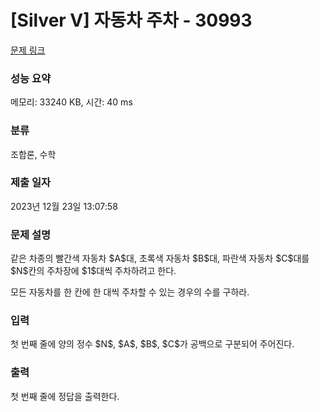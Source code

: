 # [Silver V] 자동차 주차 - 30993 

[문제 링크](https://www.acmicpc.net/problem/30993) 

### 성능 요약

메모리: 33240 KB, 시간: 40 ms

### 분류

조합론, 수학

### 제출 일자

2023년 12월 23일 13:07:58

### 문제 설명

<p>같은 차종의 빨간색 자동차 $A$대, 초록색 자동차 $B$대, 파란색 자동차 $C$대를 $N$칸의 주차장에 $1$대씩 주차하려고 한다.</p>

<p>모든 자동차를 한 칸에 한 대씩 주차할 수 있는 경우의 수를 구하라.</p>

### 입력 

 <p>첫 번째 줄에 양의 정수 $N$, $A$, $B$, $C$가 공백으로 구분되어 주어진다.</p>

### 출력 

 <p>첫 번째 줄에 정답을 출력한다.</p>

